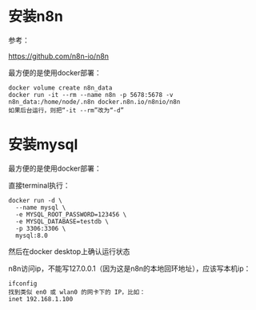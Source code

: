 # 安装n8n
参考：

https://github.com/n8n-io/n8n

最方便的是使用docker部署：
```
docker volume create n8n_data
docker run -it --rm --name n8n -p 5678:5678 -v n8n_data:/home/node/.n8n docker.n8n.io/n8nio/n8n
如果后台运行，则把“-it --rm”改为“-d”
```

# 安装mysql


最方便的是使用docker部署：

直接terminal执行：
```
docker run -d \
  --name mysql \
  -e MYSQL_ROOT_PASSWORD=123456 \
  -e MYSQL_DATABASE=testdb \
  -p 3306:3306 \
  mysql:8.0

```

然后在docker desktop上确认运行状态

n8n访问ip，不能写127.0.0.1（因为这是n8n的本地回环地址），应该写本机ip：
```
ifconfig
找到类似 en0 或 wlan0 的网卡下的 IP，比如：
inet 192.168.1.100

```